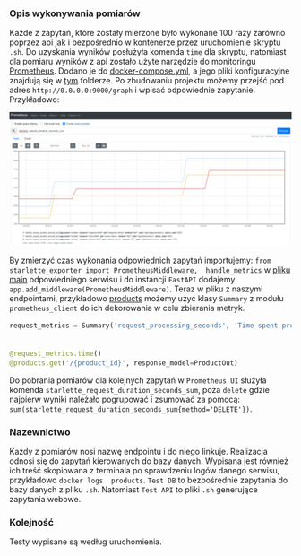 ### Opis wykonywania pomiarów

Każde z zapytań, które zostały mierzone było wykonane 100 razy zarówno poprzez api jak i bezpośrednio w kontenerze 
przez uruchomienie skryptu `.sh`. Do uzyskania wyników posłużyła komenda `time` dla skryptu, natomiast dla pomiaru 
wyników z api zostało użyte narzędzie do monitoringu [Prometheus](https://prometheus.io/). Dodano je do 
[docker-compose.yml](https://github.com/ethru/northwind_psql/blob/master/docker-compose.yml#L153-L166), a jego pliki 
konfiguracyjne znajdują się w [tym](https://github.com/ethru/northwind_psql/tree/master/prometheus) folderze. Po 
zbudowaniu projektu możemy przejść pod adres `http://0.0.0.0:9000/graph` i wpisać odpowiednie zapytanie. Przykładowo:

![prometheus](img/prometheus.png)

By zmierzyć czas wykonania odpowiednich zapytań importujemy: `from starlette_exporter import PrometheusMiddleware, 
handle_metrics` w [pliku main](https://github.com/ethru/northwind_psql/blob/master/products-service/app/main.py#L2-L12) 
odpowiedniego serwisu i do instancji `FastAPI` dodajemy `app.add_middleware(PrometheusMiddleware)`. Teraz w pliku z 
naszymi endpointami, przykładowo 
[products](https://github.com/ethru/northwind_psql/blob/master/products-service/app/api/products.py#L12-L15) możemy 
użyć klasy `Summary` z modułu `prometheus_client` do ich dekorowania w celu zbierania metryk.

```python
request_metrics = Summary('request_processing_seconds', 'Time spent processing request')


@request_metrics.time()
@products.get('/{product_id}', response_model=ProductOut)
```

Do pobrania pomiarów dla kolejnych zapytań w `Prometheus UI` służyła komenda `starlette_request_duration_seconds_sum`, 
poza `delete` gdzie najpierw wyniki należało pogrupować i zsumować za pomocą: 
`sum(starlette_request_duration_seconds_sum{method='DELETE'})`.

### Nazewnictwo

Każdy z pomiarów nosi nazwę endpointu i do niego linkuje. Realizacja odnosi się do zapytań kierowanych do bazy danych. 
Wypisana jest również ich treść skopiowana z terminala po sprawdzeniu logów danego serwisu, przykładowo `docker logs 
products`. `Test DB` to bezpośrednie zapytania do bazy danych z pliku `.sh`. Natomiast `Test API` to pliki `.sh` 
generujące zapytania webowe.

### Kolejność

Testy wypisane są według uruchomienia.

